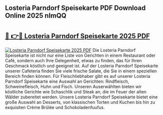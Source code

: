 ## Losteria Parndorf Speisekarte PDF Download Online 2025 nImQQ

# <h2><a href="http://gc6xy1.nevu.top/?p=Losteria+Parndorf+Speisekarte">🔗 👉🔴 Losteria Parndorf Speisekarte 2025 PDF</a></h2>

[![Losteria Parndorf Speisekarte 2025 PDF](https://i.imgur.com/dBaPXMq.png)](http://gc6xy1.nevu.top/?p=Losteria+Parndorf+Speisekarte)
Die Losteria Parndorf Speisekarte ist nicht nur eine Liste von Gerichten in einem Restaurant oder Café, sondern auch Ihre Gelegenheit, etwas zu finden, das für Ihren Geschmack köstlich und geeignet ist. Auf der Losteria Parndorf Speisekarte unserer Cafeteria finden Sie viele frische Salate, die Sie in einem speziellen Bereich finden können. Für Fleischliebhaber gibt es auf unserer Losteria Parndorf Speisekarte eine Auswahl an Gerichten: Rindfleisch, Schweinefleisch, Huhn und Fisch. Unseren Auserwählten bieten wir köstliche Gerichte wie Schaschlik und Steak an, die im Feuer der alten Wälder zubereitet werden. Unsere Losteria Parndorf Speisekarte bietet eine große Auswahl an Desserts, von klassischen Torten und Kuchen bis hin zu exquisiten Crème Brûlée und Schokoladenfuufus.
